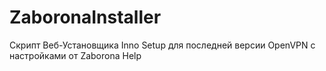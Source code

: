 # ZaboronaInstaller
Скрипт Веб-Установщика Inno Setup для последней версии OpenVPN с настройками от Zaborona Help
